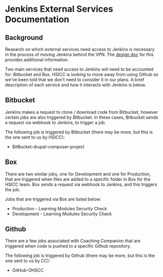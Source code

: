 # Jenkins External Services Documentation

## Background

Research on which external services need access to Jenkins is necessary in the process of moving Jenkins behind the VPN. The [design doc](https://github.com/OHS-Hosting-Infrastructure/infrastructure/blob/main/docs/design-docs/moving-jenkins-behind-vpn.md) for this provides additional information.

Two main services that need access to Jenkins will need to be accounted for: Bitbucket and Box. HSICC is looking to move away from using Github so we've been told that we don't need to consider it in our plans. A brief description of each service and how it interacts with Jenkins is below.

## Bitbucket

Jenkins makes a request to clone / download code from Bitbucket, however certain jobs are also triggered by Bitbucket. In these cases, Bitbucket sends a request via webhook to Jenkins, to trigger a job.

The following job is triggered by Bitbucket (there may be more, but this is the one sent to us by HSICC):

- BitBucket-drupal-composer-project

## Box

There are two similar jobs, one for Development and one for Production, that are triggered when files are added to a specific folder in Box for the HSICC team. Box sends a request via webhook to Jenkins, and this triggers the job.

Jobs that are triggered via Box are listed below:

- Production - Learning Modules Security Check
- Development - Learning Modules Security Check

## Github

There are a few jobs associated with Coaching Companion that are triggered when code is pushed to a specific Github repository.

The following job is triggered by Github (there may be more, but this is the one sent to us by CC):

- GitHub-OHSCC